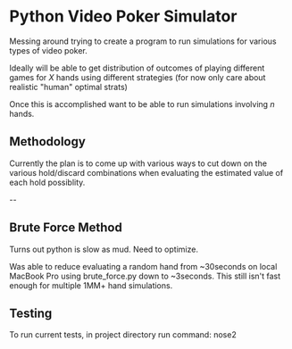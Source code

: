 # Python Video Poker Simulator

Messing around trying to create a program to run simulations for various types of video poker.

Ideally will be able to get distribution of outcomes of playing
different games for *X* hands using different strategies (for now only care about realistic "human" optimal strats)

Once this is accomplished want to be able to run simulations involving *n* hands.

## Methodology
Currently the plan is to come up with various ways to cut down on the various hold/discard combinations when evaluating the estimated value of each hold possiblity. 

--
## Brute Force Method
Turns out python is slow as mud. Need to optimize. 

Was able to reduce evaluating a random hand from ~30seconds on local MacBook Pro using brute_force.py down to ~3seconds. This still isn't fast enough for multiple 1MM+ hand simulations.

## Testing
To run current tests, in project directory run command: nose2
